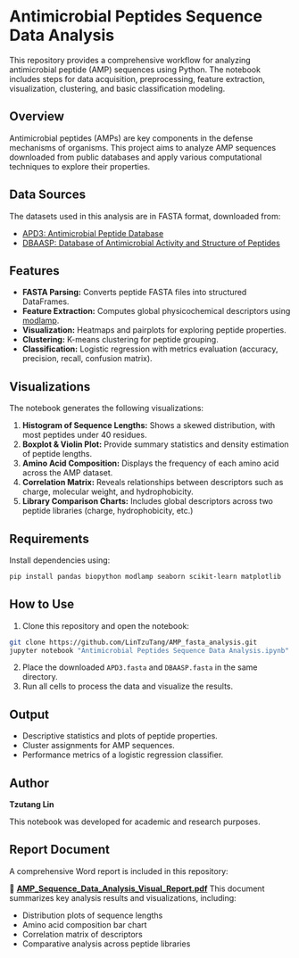 # Antimicrobial Peptides Sequence Data Analysis

This repository provides a comprehensive workflow for analyzing antimicrobial peptide (AMP) sequences using Python. The notebook includes steps for data acquisition, preprocessing, feature extraction, visualization, clustering, and basic classification modeling.

## Overview

Antimicrobial peptides (AMPs) are key components in the defense mechanisms of organisms. This project aims to analyze AMP sequences downloaded from public databases and apply various computational techniques to explore their properties.

## Data Sources

The datasets used in this analysis are in FASTA format, downloaded from:

- [APD3: Antimicrobial Peptide Database](https://aps.unmc.edu/AP/)
- [DBAASP: Database of Antimicrobial Activity and Structure of Peptides](https://dbaasp.org/home)

## Features

- **FASTA Parsing:** Converts peptide FASTA files into structured DataFrames.
- **Feature Extraction:** Computes global physicochemical descriptors using [modlamp](https://github.com/sklgobbler/modlamp).
- **Visualization:** Heatmaps and pairplots for exploring peptide properties.
- **Clustering:** K-means clustering for peptide grouping.
- **Classification:** Logistic regression with metrics evaluation (accuracy, precision, recall, confusion matrix).

## Visualizations

The notebook generates the following visualizations:

1. **Histogram of Sequence Lengths:** Shows a skewed distribution, with most peptides under 40 residues.
2. **Boxplot & Violin Plot:** Provide summary statistics and density estimation of peptide lengths.
3. **Amino Acid Composition:** Displays the frequency of each amino acid across the AMP dataset.
4. **Correlation Matrix:** Reveals relationships between descriptors such as charge, molecular weight, and hydrophobicity.
5. **Library Comparison Charts:** Includes global descriptors across two peptide libraries (charge, hydrophobicity, etc.)

## Requirements

Install dependencies using:

```bash
pip install pandas biopython modlamp seaborn scikit-learn matplotlib
```


## How to Use

1. Clone this repository and open the notebook:

```bash
git clone https://github.com/LinTzuTang/AMP_fasta_analysis.git
jupyter notebook "Antimicrobial Peptides Sequence Data Analysis.ipynb"
```
2. Place the downloaded `APD3.fasta` and `DBAASP.fasta` in the same directory.
3. Run all cells to process the data and visualize the results.

## Output

- Descriptive statistics and plots of peptide properties.
- Cluster assignments for AMP sequences.
- Performance metrics of a logistic regression classifier.

## Author

**Tzutang Lin**

This notebook was developed for academic and research purposes.


## Report Document

A comprehensive Word report is included in this repository:

📄 [**AMP_Sequence_Data_Analysis_Visual_Report.pdf**](./AMP_Sequence_Data_Analysis_Visual_Report.pdf) 
This document summarizes key analysis results and visualizations, including:
- Distribution plots of sequence lengths
- Amino acid composition bar chart
- Correlation matrix of descriptors
- Comparative analysis across peptide libraries

